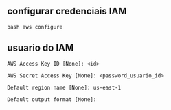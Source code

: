 ## configurar credenciais IAM
```bash aws configure```

## usuario do IAM
```AWS Access Key ID [None]: <id>  ```

```AWS Secret Access Key [None]: <password_usuario_id>  ```

```Default region name [None]: us-east-1  ```

```Default output format [None]:  ```
